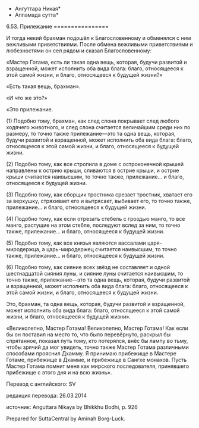 * Ангуттара Никая*
* Аппамада сутта*

6\.53\. Прилежание
\=\=\=\=\=\=\=\=\=\=\=\=\=\=\=\=

И тогда некий брахман подошёл к Благословенному и обменялся с ним вежливыми приветствиями\. После обмена вежливыми приветствиями и любезностями он сел рядом и сказал Благословенному:

«Мастер Готама, есть ли такая одна вещь, которая, будучи развитой и взращенной, может исполнить оба вида блага: благо, относящееся к этой самой жизни, и благо, относящееся к будущей жизни?»

«Есть такая вещь, брахман»\.

«И что же это?»

«Это прилежание\.

\(1\) Подобно тому, брахман, как след слона покрывает след любого ходячего животного, и след слона считается величайшим среди них по размеру, то точно также прилежание—это та одна вещь, которая, будучи развитой и взращенной, может исполнить оба вида блага: благо, относящееся к этой самой жизни, и благо, относящееся к будущей жизни\.

\(2\) Подобно тому, как все стропила в доме с остроконечной крышей направлены к острию крыши, сливаются в острие крыши, и острие крыши считается наивысшим, то точно также, прилежание… и благо, относящееся к будущей жизни\.

\(3\) Подобно тому, как сборщик тростника срезает тростник, хватает его за верхушку, стряхивает его и вытрясает, выбивает его, то точно также, прилежание… и благо, относящееся к будущей жизни\.

\(4\) Подобно тому, как если отрезать стебель с гроздью манго, то все манго, растущие на этом стебле, последуют вслед за ним, то точно также, прилежание… и благо, относящееся к будущей жизни\.

\(5\) Подобно тому, как все князья являются вассалами царя\-миродержца, а царь\-миродержец считается наивысшим, то точно также, прилежание… и благо, относящееся к будущей жизни\.

\(6\) Подобно тому, как сияние всех звёзд не составляет и одной шестнадцатой сияния луны, и сияние луны считается наивысшим, то точно также, прилежание—это та одна вещь, которая, будучи развитой и взращенной, может исполнить оба вида блага: благо, относящееся к этой самой жизни, и благо, относящееся к будущей жизни\.

Это, брахман, та одна вещь, которая, будучи развитой и взращенной, может исполнить оба вида блага: благо, относящееся к этой самой жизни, и благо, относящееся к будущей жизни»\.

«Великолепно, Мастер Готама\! Великолепно, Мастер Готама\! Как если бы он поставил на место то, что было перевёрнуто, раскрыл бы спрятанное, показал путь тому, кто потерялся, внёс бы лампу во тьму, чтобы зрячий да мог увидеть, точно также Мастер Готама различными способами прояснил Дхамму\. Я принимаю прибежище в Мастере Готаме, прибежище в Дхамме, и прибежище в Сангхе монахов\. Пусть Мастер Готама помнит меня как мирского последователя, принявшего прибежище с этого дня и на всю жизнь»\.

Перевод с английского: SV

редакция перевода: 26\.03\.2014

источник: Anguttara Nikaya by Bhikkhu Bodhi, p\. 926

Prepared for SuttaCentral by Aminah Borg\-Luck\.